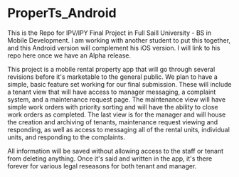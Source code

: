 # ProperTs_Android

This is the Repo for IPV/IPY Final Project in Full Saill University - BS in Mobile Development. I am working 
with another student to put this together, and this Android version will complement his iOS version. I will link 
to his repo here once we have an Alpha release.

This project is a mobile rental property app that will go through several revisions before it's marketable to the 
general public. We plan to have a simple, basic feature set working for our final submission. These will include a tenant 
view that will have access to manager messaging, a complaint system, and a maintenance request page. The maintenance view 
will have simple work orders with priority sorting and will have the ability to close work orders as completed. The last 
view is for the manager and will house the creation and archiving of tenants, maintenance request viewing and responding, 
as well as access to messaging all of the rental units, individual units, and responding to the complaints.

All information will be saved without allowing access to the staff or tenant from deleting anything. Once it's said and 
written in the app, it's there forever for various legal reseasons for both tenant and manager.
